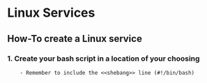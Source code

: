 # Linux Services

## How-To create a Linux service
### 1. Create your bash script in a location of your choosing
        - Remember to include the <<shebang>> line (#!/bin/bash)
